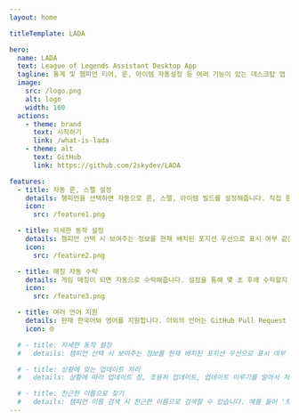 ```yaml
---
layout: home

titleTemplate: LADA

hero:
  name: LADA
  text: League of Legends Assistant Desktop App
  tagline: 통계 및 챔피언 티어, 룬, 아이템 자동설정 등 여러 기능이 있는 데스크탑 앱 입니다.
  image:
    src: /logo.png
    alt: logo
    width: 160
  actions:
    - theme: brand
      text: 시작하기
      link: /what-is-lada
    - theme: alt
      text: GitHub
      link: https://github.com/2skydev/LADA

features:
  - title: 자동 룬, 스펠 설정
    details: 챔피언을 선택하면 자동으로 룬, 스펠, 아이템 빌드를 설정해줍니다. 직접 룬 아이콘을 눌러서 변경할 수도 있습니다.
    icon:
      src: /feature1.png

  - title: 자세한 동작 설정
    details: 챔피언 선택 시 보여주는 정보를 현재 배치된 포지션 우선으로 표시 여부 같은 자세한 동작을 설정할 수 있습니다.
    icon:
      src: /feature2.png

  - title: 매칭 자동 수락
    details: 게임 매칭이 되면 자동으로 수락해줍니다. 설정을 통해 몇 초 후에 수락할지 설정할 수 있습니다.
    icon:
      src: /feature3.png

  - title: 여러 언어 지원
    details: 현재 한국어와 영어를 지원합니다. 이외의 언어는 GitHub Pull Request 또는 Issue를 통해 요청할 수 있습니다.
    icon: 🌐

  # - title: 자세한 동작 설정
  #   details: 챔피언 선택 시 보여주는 정보를 현재 배치된 포지션 우선으로 표시 여부 같은 자세한 동작을 설정할 수 있습니다.

  # - title: 상황에 맞는 업데이트 처리
  #   details: 상황에 따라 업데이트 창, 조용히 업데이트, 업데이트 미루기를 알아서 처리해줍니다.

  # - title: 친근한 이름으로 찾기
  #   details: 챔피언 이름 검색 시 친근한 이름으로 검색할 수 있습니다. 예를 들어 '트타' 가 있습니다.
---
```



